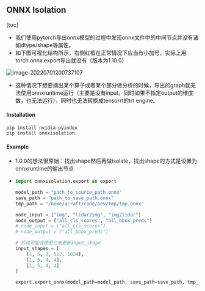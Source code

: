 

## ONNX Isolation 

[toc]

- 我们使用pytorch导出onnx模型的过程中发现onnx文件中的中间节点并没有诸如dtype/shape等属性。
- 如下图可视化结构所示，右侧红框在正常情况下应当有小加号，实际上用torch.onnx.export导出就没有（版本为1.10.0）

![image-20220701200737107](https://tva1.sinaimg.cn/large/e6c9d24egy1h3rooh6ky8j217i0lmjsu.jpg)

- 这种情况下想要摘出某个算子或者某个部分做分析的时候，导出的graph就无法使用onnxruntime运行（主要是没有input，同时如果不指定output的维度数，也无法运行），同时也无法转换成tensorrt的trt engine。



#### Installation

```
pip install nvidia-pyindex
pip install onnxisolation
```

#### Example

- 1.0.0的想法很原始：找出shape然后再做isolate，找出shape的方式是设置为onnxruntime的输出节点

- ```python
  import onnxisolation.export as export 
  
  model_path = "path_to_source_path.onnx"
  save_path = "path_to_save_path.onnx"
  tmp_path = "/home/qcraft/code/bev/tmp/tmp.onnx"
  
  node_input = ["img", "lidar2img", "img2lidar"]
  node_output = ["all_cls_scores", "all_bbox_preds"]
  # node_input = ["all_cls_scores"]
  # node_output = ["all_bbox_preds"]
  
  # 后续可能会使用它来更新input_shape
  input_shapes = [
      [1, 5, 3, 512, 1024],
      [1, 5, 4, 4],
      [1, 5, 4, 4]
  ]
  
  export.export_onnx(model_path=model_path, save_path=save_path, tmp_path=tmp_path, node_input=node_input, node_output=node_output, input_shapes=input_shapes)
      
  ```

  